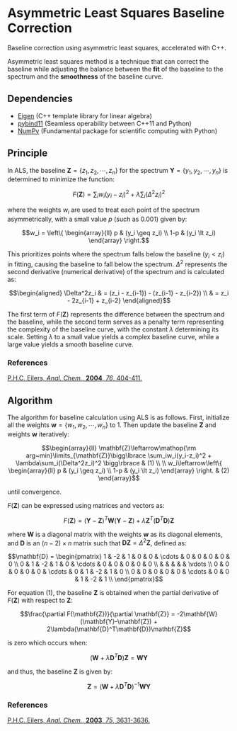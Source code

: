 # Asymmetric Least Squares Baseline Correction
Baseline correction using asymmetric least squares, accelerated with C++.

Asymmetric least squares method is a technique that can correct the baseline while adjusting the balance between the **fit** of the baseline to the spectrum and the **smoothness** of the baseline curve.

## Dependencies
- [Eigen](https://eigen.tuxfamily.org/) (C++ template library for linear algebra)
- [pybind11](https://github.com/pybind/pybind11) (Seamless operability between C++11 and Python)
- [NumPy](https://numpy.org/) (Fundamental package for scientific computing with Python)

## Principle
In ALS, the baseline
$\mathbf{Z}=\lbrace z_1, z_2, \cdots, z_n \rbrace$
for the spectrum
$\mathbf{Y}=\lbrace y_1, y_2, \cdots, y_n \rbrace$
is determined to minimize the function:

```math
F(\mathbf{Z}) =
    \sum_iw_i(y_i-z_i)^2 +
    \lambda\sum_i(\Delta^2z_i)^2
```

where the weights $w_i$ are used to treat each point of the spectrum asymmetrically, with a small value $p$ (such as 0.001) given by:

```math
w_i = \left\{
    \begin{array}{ll}
        p & (y_i \geq z_i) \\
        1-p & (y_i \lt z_i)
    \end{array}
\right.
```

This prioritizes points where the spectrum falls below the baseline $(y_i < z_i)$ in fitting, causing the baseline to fall below the spectrum. $\Delta^2$ represents the second derivative (numerical derivative) of the spectrum and is calculated as:

```math
\begin{aligned}
\Delta^2z_i & = (z_i - z_{i-1}) - (z_{i-1} - z_{i-2}) \\
& = z_i - 2z_{i-1} + z_{i-2}
\end{aligned}
```

The first term of $F(\mathbf{Z})$ represents the difference between the spectrum and the baseline, while the second term serves as a penalty term representing the complexity of the baseline curve, with the constant $\lambda$ determining its scale. Setting $\lambda$ to a small value yields a complex baseline curve, while a large value yields a smooth baseline curve.
### References
[P.H.C. Eilers, _Anal. Chem._, **2004**, _76_, 404-411.](https://pubs.acs.org/doi/10.1021/ac034800e)

## Algorithm
The algorithm for baseline calculation using ALS is as follows. First, initialize all the weights $\mathbf{w}=\lbrace w_1, w_2, \cdots, w_n \rbrace$ to 1. Then update the baseline $\mathbf{Z}$ and weights $\mathbf{w}$ iteratively:

```math
\begin{array}{ll}
\mathbf{Z}\leftarrow\mathop{\rm arg~min}\limits_{\mathbf{Z}}\bigg\lbrace
    \sum_iw_i(y_i-z_i)^2 +
    \lambda\sum_i(\Delta^2z_i)^2
\bigg\rbrace & (1) \\ \\

w_i\leftarrow\left\{
    \begin{array}{ll}
        p & (y_i \geq z_i) \\
        1-p & (y_i \lt z_i)
    \end{array}
\right. & (2)
\end{array}
```
 until convergence.

$F(\mathbf{Z})$ can be expressed using matrices and vectors as:
```math
F(\mathbf{Z}) = (\mathbf{Y}-\mathbf{Z})^T\mathbf{W}(\mathbf{Y}-\mathbf{Z}) +
                \lambda\mathbf{Z}^T(\mathbf{D}^T\mathbf{D})\mathbf{Z}
```
where $\mathbf{W}$ is a diagonal matrix with the weights $\mathbf{w}$ as its diagonal elements, and $\mathbf{D}$ is an $(n-2)×n$ matrix such that $\mathbf{DZ} = \Delta^2\mathbf{Z}$, defined as:
```math
\mathbf{D} = \begin{pmatrix}
     1 & -2 &  1 &  0 &  0 & \cdots &  0 &  0 &  0 &  0 &  0 \\
     0 &  1 & -2 &  1 &  0 & \cdots &  0 &  0 &  0 &  0 &  0 \\
    & & & & & \vdots  \\
     0 &  0 &  0 &  0 &  0 & \cdots &  0 &  1 & -2 &  1 &  0 \\
     0 &  0 &  0 &  0 &  0 & \cdots &  0 &  0 &  1 &  -2 &  1 \\
\end{pmatrix}
```
For equation $(1)$, the baseline $\mathbf{Z}$ is obtained when the partial derivative of $F(\mathbf{Z})$ with respect to $\mathbf{Z}$:
```math
\frac{\partial F(\mathbf{Z})}{\partial \mathbf{Z}}
 = -2\mathbf{W}(\mathbf{Y}-\mathbf{Z}) + 2\lambda(\mathbf{D}^T\mathbf{D})\mathbf{Z}
```
 is zero which occurs when:
```math
(\mathbf{W} + \lambda \mathbf{D}^T\mathbf{D})\mathbf{Z} = \mathbf{WY}
```
and thus, the baseline $\mathbf{Z}$ is given by:
```math
\mathbf{Z} = (\mathbf{W} + \lambda \mathbf{D}^T\mathbf{D})^{-1}\mathbf{WY}
```
### References

[P.H.C. Eilers, _Anal. Chem._, **2003**, _75_, 3631-3636.](https://pubs.acs.org/doi/10.1021/ac034173t)
